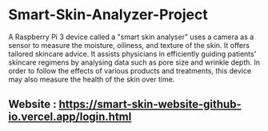 # Smart-Skin-Analyzer-Project
A Raspberry Pi 3 device called a "smart skin analyser" uses a camera as a sensor to measure the moisture, oiliness, and texture of the skin. It offers tailored skincare advice. It assists physicians in efficiently guiding patients' skincare regimens by analysing data such as pore size and wrinkle depth. In order to follow the effects of various products and treatments, this device may also measure the health of the skin over time.

## Website : https://smart-skin-website-github-io.vercel.app/login.html
